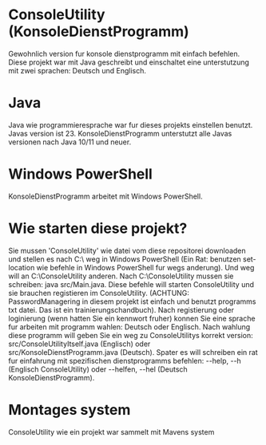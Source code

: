 # ConsoleUtility (KonsoleDienstProgramm)
Gewohnlich version fur konsole dienstprogramm mit einfach befehlen. Diese projekt war mit Java geschreibt und einschaltet eine unterstutzung mit zwei sprachen: Deutsch und Englisch.
# Java 
Java wie programmieresprache war fur dieses projekts einstellen benutzt. Javas version ist 23. KonsoleDienstProgramm unterstutzt alle Javas versionen nach Java 10/11 und neuer. 
# Windows PowerShell 
KonsoleDienstProgramm arbeitet mit Windows PowerShell.
# Wie starten diese projekt? 
Sie mussen 'ConsoleUtility' wie datei vom diese repositorei downloaden und stellen es nach C:\ weg in Windows PowerShell (Ein Rat: benutzen set-location wie befehle in Windows PowerShell fur wegs anderung). 
Und weg will an C:\ConsoleUtility anderen. Nach C:\ConsoleUtility mussen sie schreiben: java src/Main.java. Diese befehle will starten ConsoleUtility und sie brauchen registieren im ConsoleUtility. 
(ACHTUNG: PasswordManagering in diesem projekt ist einfach und benutzt programms txt datei. Das ist ein trainierungschandbuch). 
Nach registierung oder loginierung (wenn hatten Sie ein kennwort fruher) konnen Sie eine sprache fur arbeiten mit programm wahlen: Deutsch oder Englisch. 
Nach wahlung diese programm will geben Sie ein weg zu ConsoleUtilitys korrekt version: src/ConsoleUtilityItself.java (Englisch) oder src/KonsoleDienstProgramm.java (Deutsch). 
Spater es will schreiben ein rat fur einfahrung mit spezifischen dienstprogramms befehlen: --help, --h (Englisch ConsoleUtility) oder --helfen, --hel (Deutsch KonsoleDienstProgramm).
# Montages system
ConsoleUtility wie ein projekt war sammelt mit Mavens system

